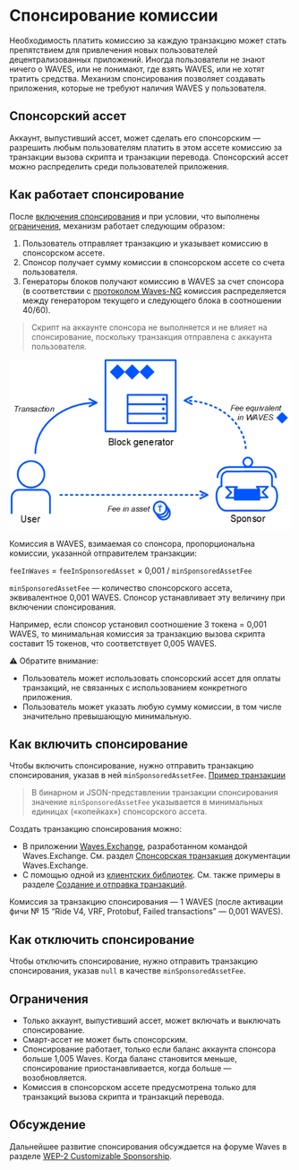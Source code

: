 # Спонсирование комиссии

Необходимость платить комиссию за каждую транзакцию может стать препятствием для привлечения новых пользователей децентрализованных приложений. Иногда пользователи не знают ничего о WAVES, или не понимают, где взять WAVES, или не хотят тратить средства. Механизм спонсирования позволяет создавать приложения, которые не требуют наличия WAVES у пользователя.

## Спонсорский ассет

Аккаунт, выпустивший ассет, может сделать его спонсорским — разрешить любым пользователям платить в этом ассете комиссию за транзакции вызова скрипта и транзакции перевода. Спонсорский ассет можно распределить среди пользователей приложения.

## Как работает спонсирование

После [включения спонсирования](#как-включить-спонсирование) и при условии, что выполнены [ограничения](#ограничения), механизм работает следующим образом:

1. Пользователь отправляет транзакцию и указывает комиссию в спонсорском ассете.
2. Спонсор получает сумму комиссии в спонсорском ассете со счета пользователя.
3. Генераторы блоков получают комиссию в WAVES за счет спонсора (в соответствии с [протоколом Waves-NG](/ru/blockchain/waves-protocol/waves-ng-protocol) комиссия распределяется между генератором текущего и следующего блока в соотношении 40/60).

> Скрипт на аккаунте спонсора не выполняется и не влияет на спонсирование, поскольку транзакция отправлена с аккаунта пользователя.

![](./_assets/sponsorship.png)

Комиссия в WAVES, взимаемая со спонсора, пропорциональна комиссии, указанной отправителем транзакции:

`feeInWaves` = `feeInSponsoredAsset` × 0,001 / `minSponsoredAssetFee`

`minSponsoredAssetFee` — количество спонсорского ассета, эквивалентное 0,001 WAVES. Спонсор устанавливает эту величину при включении спонсирования.

Например, если спонсор установил соотношение 3 токена = 0,001 WAVES, то минимальная комиссия за транзакцию вызова скрипта составит 15 токенов, что соответствует 0,005 WAVES.

:warning: Обратите внимание:

* Пользователь может использовать спонсорский ассет для оплаты транзакций, не связанных с использованием конкретного приложения.
* Пользователь может указать любую сумму комиссии, в том числе значительно превышающую минимальную.

## Как включить спонсирование

Чтобы включить спонсирование, нужно отправить транзакцию спонсирования, указав в ней `minSponsoredAssetFee`. [Пример транзакции](https://wavesexplorer.com/testnet/tx/5gHUMzmBfn4KP3tELzHtw3EYR947rzWUp5PuyF7hUW23)

> В бинарном и JSON-представлении транзакции спонсирования значение `minSponsoredAssetFee` указывается в минимальных единицах («копейках») спонсорского ассета.

Создать транзакцию спонсирования можно:
* В приложении [Waves.Exchange](https://waves.exchange/), разработанном командой Waves.Exchange. См. раздел [Спонсорская транзакция](https://docs.waves.exchange/ru/waves-exchange/waves-exchange-online-desktop/online-desktop-asset/online-desktop-sponsored-trx) документации Waves.Exchange.
* С помощью одной из [клиентских библиотек](/ru/building-apps/waves-api-and-sdk/client-libraries/). См. также примеры в разделе [Создание и отправка транзакций](/ru/building-apps/how-to/basic/transaction).

Комиссия за транзакцию спонсирования — 1 WAVES (после активации фичи №&nbsp;15 “Ride V4, VRF, Protobuf, Failed transactions” — 0,001 WAVES).

## Как отключить спонсирование

Чтобы отключить спонсирование, нужно отправить транзакцию спонсирования, указав `null` в качестве `minSponsoredAssetFee`.

## Ограничения

* Только аккаунт, выпустивший ассет, может включать и выключать спонсирование.
* Смарт-ассет не может быть спонсорским.
* Спонсирование работает, только если баланс аккаунта спонсора больше 1,005 Waves. Когда баланс становится меньше, спонсирование приостанавливается, когда больше — возобновляется.
* Комиссия в спонсорском ассете предусмотрена только для транзакций вызова скрипта и транзакций перевода.

## Обсуждение

Дальнейшее развитие спонсирования обсуждается на форуме Waves в разделе [WEP-2 Customizable Sponsorship](https://forum.wavesplatform.com/t/wep-2-customizable-sponsorship/15880).
